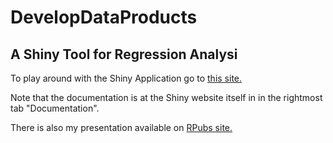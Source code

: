 DevelopDataProducts
===================

A Shiny Tool for Regression Analysi
-------------------

To play around with the Shiny Application go to [this site.](http://francb.shinyapps.io/LinearRegression/)

Note that the documentation is at the Shiny website itself in in the rightmost tab "Documentation".

There is also my presentation available on [RPubs site.](http://rpubs.com/FrancB/23324/)
